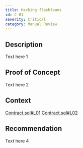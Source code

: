 ```yaml
---
title: Hacking flashloans
id: C-01
severity: Critical
category: Manual Review
---
```


## Description
Text here 1

## Proof of Concept
Text here 2

## Context
[Contract.sol#L01](link-to-code)
[Contract.sol#L02](link-to-code)

## Recommendation
Text here 4
